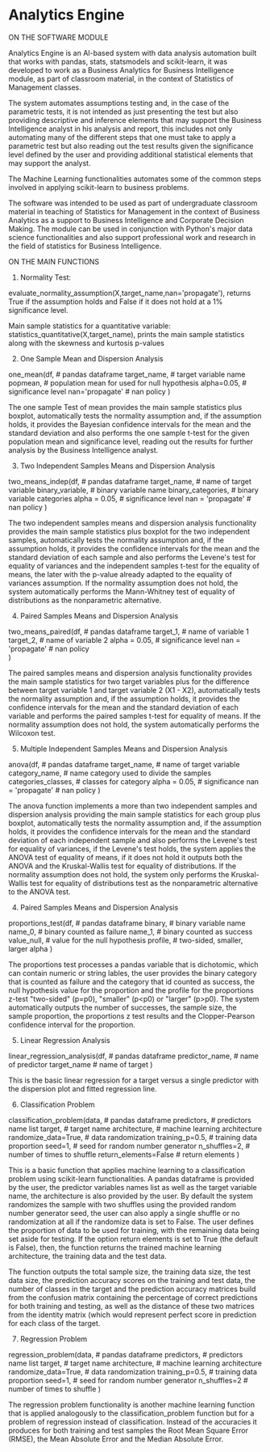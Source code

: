 # Analytics Engine

ON THE SOFTWARE MODULE

Analytics Engine is an AI-based system with data analysis automation built that works with pandas, stats, statsmodels and scikit-learn, it was  developed to work as a Business Analytics for Business Intelligence module, as part of classroom material, in the context of Statistics of Management classes.

The system automates assumptions testing and, in the case of the parametric tests, it is not intended as just presenting the test but also providing descriptive and inference elements that may support the Business Intelligence analyst in his analysis and report, this includes not only automating many of the different steps that one must take to apply a parametric test but also reading out the test results given the significance level defined by the user and providing additional statistical elements that may support the analyst.

The Machine Learning functionalities automates some of the common steps involved in applying scikit-learn to business problems.

The software was intended to be used as part of undergraduate classroom material in teaching of Statistics for Management in the context of Business Analytics as a support to Business Intelligence and Corporate Decision Making. The module can be used in conjunction with Python's major data science functionalities and also support professional work and research in the field of statistics for Business Intelligence.


ON THE MAIN FUNCTIONS

1. Normality Test:

evaluate_normality_assumption(X,target_name,nan='propagate'), returns True if the assumption holds and False if it does not hold at a 1% significance level.

Main sample statistics for a quantitative variable:
statistics_quantitative(X,target_name), prints the main sample statistics along with the skewness and kurtosis p-values

2. One Sample Mean and Dispersion Analysis

one_mean(df, # pandas dataframe
        target_name, # target variable name
        popmean, # population mean for used for null hypothesis
        alpha=0.05, # significance level
        nan='propagate' # nan policy
        )

The one sample Test of mean provides the main sample statistics plus boxplot, automatically tests the normality assumption and, if the assumption holds, it provides the Bayesian confidence intervals for the mean and the standard deviation and also performs the one sample t-test for the given population mean and significance level, reading out the results for further analysis by the Business Intelligence analyst.


3. Two Independent Samples Means and Dispersion Analysis

two_means_indep(df, # pandas dataframe
                target_name, # name of target variable
                binary_variable, # binary variable name
                binary_categories, # binary variable categories
                alpha = 0.05, # significance level
                nan = 'propagate' # nan policy
                )

The two independent samples means and dispersion analysis functionality provides the main sample statistics plus boxplot for the two independent samples, automatically tests the normality assumption and, if the assumption holds, it provides the confidence intervals for the mean and the standard deviation of each sample and also performs the Levene's test for equality of variances and the independent samples t-test for the equality of means, the later with the p-value already adapted to the equality of variances assumption. If the normality assumption does not hold, the system automatically performs the Mann-Whitney test of equality of distributions as the nonparametric alternative.


4. Paired Samples Means and Dispersion Analysis

two_means_paired(df, # pandas dataframe
                     target_1, # name of  variable 1
                     target_2, # name of variable 2
                     alpha = 0.05, # significance level
                     nan = 'propagate' # nan policy                     
                     )

The paired samples means and dispersion analysis functionality provides the main sample statistics for two target variables plus for the difference between target variable 1 and target variable 2 (X1 - X2), automatically tests the normality assumption and, if the assumption holds, it provides the confidence intervals for the mean and the standard deviation of each variable and performs the paired samples t-test for equality of means. If the normality assumption does not hold, the system automatically performs the Wilcoxon test.

5. Multiple Independent Samples Means and Dispersion Analysis

anova(df, # pandas dataframe
      target_name, # name of target variable
      category_name, # name category used to divide the samples
      categories_classes, # classes for category
      alpha = 0.05, # significance
      nan = 'propagate' # nan policy
      )

The anova function implements a more than two independent samples and dispersion analysis providing the main sample statistics for each group plus boxplot, automatically tests the normality assumption and, if the assumption holds, it provides the confidence intervals for the mean and the standard deviation of each independent sample and also performs the Levene's test for equality of variances, if the Levene's test holds, the system applies the ANOVA test of equality of means, if it does not hold it outputs both the ANOVA and the Kruskal-Wallis test for equality of distributions. If the normality assumption does not hold, the system only performs the Kruskal-Wallis test for equality of distributions test as the nonparametric alternative to the ANOVA test.

4. Paired Samples Means and Dispersion Analysis


proportions_test(df, # pandas dataframe
                 binary, # binary variable name
                 name_0, # binary counted as failure
                 name_1, # binary counted as success
                 value_null, # value for the null hypothesis
                 profile, # two-sided, smaller, larger
                 alpha
                     )

The proportions test processes a pandas variable that is dichotomic, which can contain numeric or string lables, the user provides the binary category that is counted as failure and the category that id counted as success, the null hypothesis value for the proportion and the profile for the proportions z-test "two-sided" (p=p0), "smaller" (p<p0) or "larger" (p>p0). The system automatically outputs the number of successes, the sample size, the sample proportion, the proportions z test results and the  Clopper-Pearson confidence interval for the proportion.


5. Linear Regression Analysis

linear_regression_analysis(df, # pandas dataframe
                           predictor_name, # name of predictor
                           target_name # name of target
                           )

This is the basic linear regression for a target versus a single predictor with the dispersion plot and fitted regression line.


6. Classification Problem

classification_problem(data, # pandas dataframe
                       predictors, # predictors name list
                       target, # target name
                       architecture, # machine learning architecture
                       randomize_data=True, # data randomization
                       training_p=0.5, # training data proportion
                       seed=1, # seed for random number generator
                       n_shuffles=2, # number of times to shuffle
                       return_elements=False # return elements
                       )

This is a basic function that applies machine learning to a classification problem using scikit-learn functionalities. A pandas dataframe is provided by the user, the predictor variables names list as well as the target variable name, the architecture is also provided by the user. By default the system randomizes the sample with two shuffles using the provided random number generator seed, the user can also apply a single shuffle or no randomization at all if the randomize data is set to False. The user defines the proportion of data to be used for training, with the remaining data being set aside for testing. If the option return elements is set to True (the default is False), then, the function returns the trained machine learning architecture, the training data and the test data.

The function outputs the total sample size, the training data size, the test data size, the prediction accuracy scores on the training and test data, the number of classes in the target and the prediction accuracy matrices build from the confusion matrix containing the percentage of correct predictions for both training and testing, as well as the distance of these two matrices from the identity matrix (which would represent perfect score in prediction for each class of the target.

7. Regression Problem

regression_problem(data, # pandas dataframe
                   predictors, # predictors name list
                   target, # target name
                   architecture, # machine learning architecture
                   randomize_data=True, # data randomization
                   training_p=0.5, # training data proportion
                   seed=1, # seed for random number generator
                   n_shuffles=2 # number of times to shuffle
                   )

The regression problem functionality is another machine learning function that is applied analogously to the classification_problem function but for a problem of regression instead of classification. Instead of the accuracies it produces for both training and test samples the Root Mean Square Error (RMSE), the Mean Absolute Error and the Median Absolute Error.







                           





